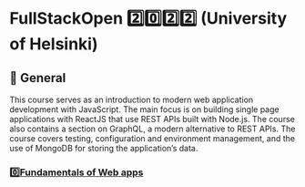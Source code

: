 # FullStackOpen 2️⃣0️⃣2️⃣2️⃣ (University of Helsinki)

## 📣 General

This course serves as an introduction to modern web application development with JavaScript. The main focus is on building single page applications with ReactJS that use REST APIs built with Node.js. The course also contains a section on GraphQL, a modern alternative to REST APIs.
The course covers testing, configuration and environment management, and the use of MongoDB for storing the application’s data.

### 0️⃣[Fundamentals of Web apps](https://github.com/tjaalto/FULLSTACK/tree/main/part0)
